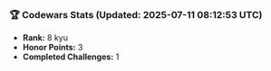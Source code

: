 ### 🏆 Codewars Stats (Updated: 2025-07-11 08:12:53 UTC)

- **Rank:** 8 kyu
- **Honor Points:** 3
- **Completed Challenges:** 1
